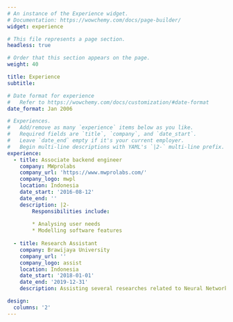 ```yaml
---
# An instance of the Experience widget.
# Documentation: https://wowchemy.com/docs/page-builder/
widget: experience

# This file represents a page section.
headless: true

# Order that this section appears on the page.
weight: 40

title: Experience
subtitle:

# Date format for experience
#   Refer to https://wowchemy.com/docs/customization/#date-format
date_format: Jan 2006

# Experiences.
#   Add/remove as many `experience` items below as you like.
#   Required fields are `title`, `company`, and `date_start`.
#   Leave `date_end` empty if it's your current employer.
#   Begin multi-line descriptions with YAML's `|2-` multi-line prefix.
experience:
  - title: Associate backend engineer
    company: MWprolabs
    company_url: 'https://www.mwprolabs.com/'
    company_logo: mwpl
    location: Indonesia
    date_start: '2016-08-12'
    date_end: ''
    description: |2-
        Responsibilities include:
        
        * Analysing user needs
        * Modelling software features
        
  - title: Research Assistant
    company: Brawijaya University
    company_url: ''
    company_logo: assist
    location: Indonesia
    date_start: '2018-01-01'
    date_end: '2019-12-31'
    description: Assisting several researches related to Neural Network and Machine Learning.

design:
  columns: '2'
---
```

